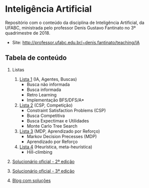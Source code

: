 # Inteligência Artificial

Repositório com o conteúdo da disciplina de Inteligência Artificial, da UFABC, ministrada pelo professor Denis Gustavo Fantinato no 3º quadrimestre de 2018.

* Site: http://professor.ufabc.edu.br/~denis.fantinato/teaching/IA

## Tabela de conteúdo

1. Listas
    1. [Lista 1](lista1.md) (IA, Agentes, Buscas)
        * Busca não informada
        * Busca informada
        * Retro Learning
        * Implementação BFS/DFS/A*
    2. [Lista 2](lista2.md) (CSP, Competição)
        * Constraint Satisfaction Problems (CSP)
        * Busca Competitiva
        * Busca Expectimax e Utilidades
        * Monte Carlo Tree Search
    3. [Lista 3](lista3.md) (MDP, Aprendizado por Reforço)
        * Markov Decision Precesses (MDP)
        * Aprendizado por Reforço
    3. [Lista 4](lista4.md) (Heurística, meta-heurística)
        * Hill-climbing
2. [Solucionário oficial - 2ª edição](http://www.learngroup.org/uploads/2015-04-01/Solution_Manual_Artificial_Intelligence_A_Modern_Approach.pdf)

3. [Solucionário oficial - 3ª edição](solucionario.pdf)

4. [Blog com soluções](https://wiresharklabs.wordpress.com/2013/11/24/chapter-5/)

